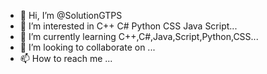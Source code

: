 - 👋 Hi, I’m @SolutionGTPS
- 👀 I’m interested in C++ C# Python CSS Java Script...
- 🌱 I’m currently learning C++,C#,Java,Script,Python,CSS...
- 💞️ I’m looking to collaborate on ...
- 📫 How to reach me ...

<!---
SolutionGTPS/SolutionGTPS is a ✨ special ✨ repository because its `README.md` (this file) appears on your GitHub profile.
You can click the Preview link to take a look at your changes.
--->
